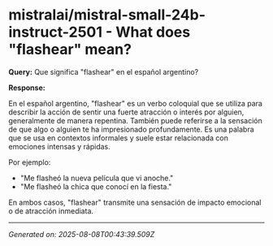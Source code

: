 # mistralai/mistral-small-24b-instruct-2501 - What does "flashear" mean?

**Query:** Que significa "flashear" en el español argentino?



**Response:**

En el español argentino, "flashear" es un verbo coloquial que se utiliza para describir la acción de sentir una fuerte atracción o interés por alguien, generalmente de manera repentina. También puede referirse a la sensación de que algo o alguien te ha impresionado profundamente. Es una palabra que se usa en contextos informales y suele estar relacionada con emociones intensas y rápidas.

Por ejemplo:
- "Me flasheó la nueva película que vi anoche."
- "Me flasheó la chica que conocí en la fiesta."

En ambos casos, "flashear" transmite una sensación de impacto emocional o de atracción inmediata.

---
*Generated on: 2025-08-08T00:43:39.509Z*
